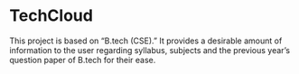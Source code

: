 # TechCloud
This project is based on “B.tech (CSE).” It provides a desirable amount of information to the user regarding syllabus, subjects and the previous year’s question paper of B.tech for their ease.

